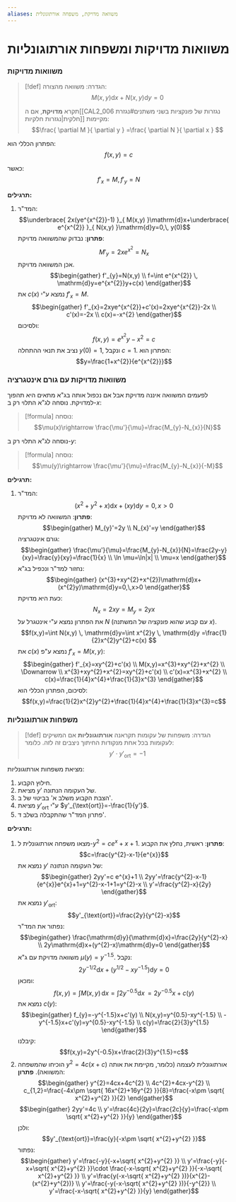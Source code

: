 ```yaml
---
aliases: משוואה מדויקת, משפחה אורתוגונלית
---
```


# משוואות מדויקות ומשפחות אורתוגונליות

### משוואות מדויקות

>[!def] הגדרה: 
> משוואה מהצורה:
> $$M(x,y)\mathrm{d}x+N(x,y)\mathrm{d}y=0$$
> 
> תקרא **מדויקת**, אם ה[[CAL2_006 נגזרות של פונקציות בשני משתנים#נגזרת חלקית|נגזרות חלקיות]] מקיימות:
> $$\frac{ \partial M }{ \partial y } =\frac{ \partial N }{ \partial x } $$


הפתרון הכללי הוא:
$$f(x,y)=c$$

כאשר:
$$f'_{x}=M, \, f'_{y}=N$$

**תרגילים:**
1. המד"ר:
	$$\underbrace{ 2x(ye^{x^{2}}-1) }_{ M(x,y) }\mathrm{d}x+\underbrace{ e^{x^{2}} }_{ N(x,y) }\mathrm{d}y=0,\, y(0)$$
	**פתרון**:
	נבדוק שהמשוואה מדויקת:
	$$M'_{y}=2xe^{x^{2}}=N_{x}$$
	אכן המשוואה מדויקת.
	$$\begin{gather}
f'_{y}=N(x,y) \\
f=\int e^{x^{2}} \, \mathrm{d}y=e^{x^{2}}y+c(x) 
\end{gather}$$
	את $c(x)$ נמצא ע"י $f'_{x}=M$.
	$$\begin{gather}
f'_{x}=2xye^{x^{2}}+c'(x)=2xye^{x^{2}}-2x \\
c'(x)=-2x \\
c(x)=-x^{2}
\end{gather}$$
	ולסיכום:
	$$f(x,y)=e^{x^{2}}y-x^{2}=c$$
	נציב את תנאי ההתחלה $y(0)=1$, ונקבל $c=1$. הפתרון הוא:
	$$y=\frac{1+x^{2}}{e^{x^{2}}}$$

### משוואות מדויקות עם גורם אינטגרציה
לפעמים המשוואה איננה מדויקת אבל אם נכפול אותה בג"א מתאים היא תהפוך למדויקת.
נוסחה לג"א התלוי רק ב-$x$:
>[!formula] נוסחה:
>$$\mu(x)\rightarrow \frac{\mu'}{\mu}=\frac{M_{y}-N_{x}}{N}$$

נוסחה לג"א התלוי רק ב-$y$:
>[!formula] נוסחה:
>$$\mu(y)\rightarrow \frac{\mu'}{\mu}=\frac{M_{y}-N_{x}}{-M}$$

**תרגילים:**
1. המד"ר:
	$$(x^{2}+y^{2}+x)\mathrm{d}x+(xy)\mathrm{d}y=0, \, x>0$$
	**פתרון**:
	המשוואה לא מדויקת:
	$$\begin{gather}
M_{y}'=2y \\
N_{x}'=y
\end{gather}$$
	גורם אינטגרציה:
	$$\begin{gather}
\frac{\mu'}{\mu}=\frac{M_{y}-N_{x}}{N}=\frac{2y-y}{xy}=\frac{y}{xy}=\frac{1}{x} \\
\ln \mu=\ln|x| \\
\mu=x
\end{gather}$$
נחזור למד"ר ונכפיל בג"א:
$$\begin{gather}
(x^{3}+xy^{2}+x^{2})\mathrm{d}x+(x^{2}y)\mathrm{d}y=0,\,x>0
\end{gather}$$
כעת היא מדויקת:
$$N_{x}=2xy=M_{y}=2yx$$
את הפתרון נמצא ע"י אינטגרל על $N$ (עם קבוע שהוא פונקציה של המשתנה $x$).
$$f(x,y)=\int N(x,y) \, \mathrm{d}y=\int x^{2}y \, \mathrm{d}y =\frac{1}{2}x^{2}y^{2}+c(x) $$
את $c(x)$ נמצא ע"פ $f'_{x}=M(x,y)$:
$$\begin{gather}
f'_{x}=xy^{2}+c'(x) \\
M(x,y)=x^{3}+xy^{2}+x^{2} \\
\Downarrow \\
x^{3}+xy^{2}+x^{2}=xy^{2}+c'(x) \\
c'(x)=x^{3}+x^{2} \\
c(x)=\frac{1}{4}x^{4}+\frac{1}{3}x^{3}
\end{gather}$$
לסיכום, הפתרון הכללי הוא:
$$f(x,y)=\frac{1}{2}x^{2}y^{2}+\frac{1}{4}x^{4}+\frac{1}{3}x^{3}=c$$

### משפחות אורתוגונליות
>[!def] הגדרה:
משפחות של עקומות תקראנה **אורתוגונליות** אם המשיקים לעקומות בכל אחת מנקודות החיתוך ניצבים זה לזה. כלומר:
$$y'\cdot y'_{\text{ort}}=-1$$

מציאת משפחות אורתוגונליות:
1. חילוץ הקבוע.
2. מציאת $y'$ של העקומה הנתונה.
3. הצבת הקבוע משלב א' בביטוי של ב'.
4. מציאת $y'_{\text{ort}}$ ע"י $y'_{\text{ort}}=-\frac{1}{y'}$.
5. פתרון המד"ר שהתקבלה בשלב ד'.

**תרגילים:**
1. מצאו משפחה אורתוגונלית ל-$y^{2}=c e^{x}+x+1$.
	**פתרון**:
	ראשית, נחלץ את הקבוע:
	$$c=\frac{y^{2}-x-1}{e^{x}}$$
	נמצא את $y'$ של העקומה הנתונה:
	$$\begin{gather}
2yy'=c e^{x}+1 \\
2yy'=\frac{y^{2}-x-1}{e^{x}}e^{x}+1=y^{2}-x-1+1=y^{2}-x \\
y'=\frac{y^{2}-x}{2y}
\end{gather}$$
	נמצא את $y'_{\text{ort}}$:
	$$y'_{\text{ort}}=\frac{2y}{y^{2}-x}$$
	נפתור את המד"ר:
	$$\begin{gather}
\frac{\mathrm{d}y}{\mathrm{d}x}=\frac{2y}{y^{2}-x} \\
2y\mathrm{d}x+(y^{2}-x)\mathrm{d}y=0
\end{gather}$$
	משוואה מדויקת עם ג"א $\mu(y)=y^{-1.5}$. נקבל:
$$2y^{-1/2}\mathrm{d}x+(y^{1/2}-xy^{-1.5})\mathrm{d}y=0$$
ומכאן:
$$f(x,y)=\int M(x,y) \, \mathrm{d}x =\int 2y^{-0.5}\mathrm{d}x \, =2y^{-0.5}x+c(y) $$
נמצא את $c(y)$:
$$\begin{gather}
f_{y}=-y^{-1.5}x+c'(y) \\
N(x,y)=y^{0.5}-xy^{-1.5} \\
-y^{-1.5}x+c'(y)=y^{0.5}-xy^{-1.5} \\
c(y)=\frac{2}{3}y^{1.5}
\end{gather}$$
קיבלנו:
$$f(x,y)=2y^{-0.5}x+\frac{2}{3}y^{1.5}=c$$
2. הוכיחו שהמשפחה $y^{2}=4c(x+c)$ אורתוגונלית לעצמה (כלומר, מקיימת את אותה המשוואה).
	**פתרון**:
	$$\begin{gather}
y^{2}=4cx+4c^{2} \\
4c^{2}+4cx-y^{2} \\
c_{1,2}=\frac{-4x\pm \sqrt{ 16x^{2}+16y^{2} }}{8}=\frac{-x\pm \sqrt{ x^{2}+y^{2} }}{2}
\end{gather}$$
	$$\begin{gather}
2yy'=4c \\
y'=\frac{4c}{2y}=\frac{2c}{y}=\frac{-x\pm \sqrt{ x^{2}+y^{2} }}{y}
\end{gather}$$
	ולכן:
	$$y'_{\text{ort}}=\frac{y}{-x\pm \sqrt{ x^{2}+y^{2} }}$$
	נפתור:
	$$\begin{gather}
y'=\frac{-y}{-x+\sqrt{ x^{2}+y^{2} }} \\
y'=\frac{-y}{-x+\sqrt{ x^{2}+y^{2} }}\cdot \frac{-x-\sqrt{ x^{2}+y^{2} }}{-x-\sqrt{ x^{2}+y^{2} }} \\
y'=\frac{y(-x-\sqrt{ x^{2}+y^{2} })}{x^{2}-(x^{2}+y^{2})} \\
y'=\frac{-y(-x-\sqrt{ x^{2}+y^{2} })}{-y^{2}} \\
y'=\frac{-x-\sqrt{ x^{2}+y^{2} }}{y}
\end{gather}$$
	
